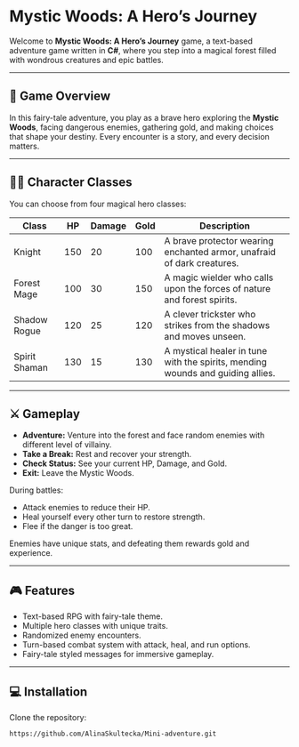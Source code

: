 # Mystic Woods: A Hero’s Journey

Welcome to **Mystic Woods: A Hero’s Journey** game, a text-based adventure game written in **C#**, where you step into a magical forest filled with wondrous creatures and epic battles.  

---

## 🌲 Game Overview

In this fairy-tale adventure, you play as a brave hero exploring the **Mystic Woods**, facing dangerous enemies, gathering gold, and making choices that shape your destiny. Every encounter is a story, and every decision matters.

---

## 🧙‍♂️ Character Classes

You can choose from four magical hero classes:

| Class          | HP   | Damage | Gold | Description |
|----------------|------|--------|------|-------------|
| Knight         | 150  | 20     | 100  | A brave protector wearing enchanted armor, unafraid of dark creatures. |
| Forest Mage    | 100  | 30     | 150  | A magic wielder who calls upon the forces of nature and forest spirits. |
| Shadow Rogue   | 120  | 25     | 120  | A clever trickster who strikes from the shadows and moves unseen. |
| Spirit Shaman  | 130  | 15     | 130  | A mystical healer in tune with the spirits, mending wounds and guiding allies. |

---

## ⚔️ Gameplay

- **Adventure:** Venture into the forest and face random enemies with different level of villainy.
- **Take a Break:** Rest and recover your strength.
- **Check Status:** See your current HP, Damage, and Gold.
- **Exit:** Leave the Mystic Woods.

During battles:  
- Attack enemies to reduce their HP.  
- Heal yourself every other turn to restore strength.  
- Flee if the danger is too great.  

Enemies have unique stats, and defeating them rewards gold and experience.

---

## 🎮 Features

- Text-based RPG with fairy-tale theme.  
- Multiple hero classes with unique traits.  
- Randomized enemy encounters.  
- Turn-based combat system with attack, heal, and run options.  
- Fairy-tale styled messages for immersive gameplay.

---

## 💻 Installation

Clone the repository:  
```bash
https://github.com/AlinaSkultecka/Mini-adventure.git
